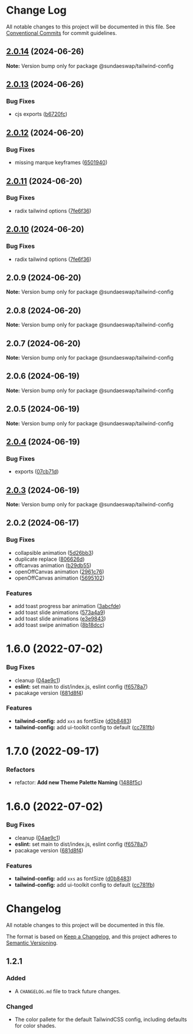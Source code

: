 # Change Log

All notable changes to this project will be documented in this file.
See [Conventional Commits](https://conventionalcommits.org) for commit guidelines.

## [2.0.14](https://github.com/sundaeswap-finance/frontend-configurations/compare/@sundaeswap/tailwind-config@2.0.13...@sundaeswap/tailwind-config@2.0.14) (2024-06-26)

**Note:** Version bump only for package @sundaeswap/tailwind-config

## [2.0.13](https://github.com/sundaeswap-finance/frontend-configurations/compare/@sundaeswap/tailwind-config@2.0.12...@sundaeswap/tailwind-config@2.0.13) (2024-06-26)

### Bug Fixes

- cjs exports ([b6720fc](https://github.com/sundaeswap-finance/frontend-configurations/commit/b6720fc27363ecbb808d3311bbf06482df472916))

## [2.0.12](https://github.com/sundaeswap-finance/frontend-configurations/compare/@sundaeswap/tailwind-config@2.0.11...@sundaeswap/tailwind-config@2.0.12) (2024-06-20)

### Bug Fixes

- missing marque keyframes ([6501940](https://github.com/sundaeswap-finance/frontend-configurations/commit/6501940365ea063ba87e2ce7469e8ef8083ae785))

## [2.0.11](https://github.com/sundaeswap-finance/frontend-configurations/compare/@sundaeswap/tailwind-config@2.0.9...@sundaeswap/tailwind-config@2.0.11) (2024-06-20)

### Bug Fixes

- radix tailwind options ([7fe6f36](https://github.com/sundaeswap-finance/frontend-configurations/commit/7fe6f36c495fbf97a6adf2ae07c8d106e4eb74c5))

## [2.0.10](https://github.com/sundaeswap-finance/frontend-configurations/compare/@sundaeswap/tailwind-config@2.0.9...@sundaeswap/tailwind-config@2.0.10) (2024-06-20)

### Bug Fixes

- radix tailwind options ([7fe6f36](https://github.com/sundaeswap-finance/frontend-configurations/commit/7fe6f36c495fbf97a6adf2ae07c8d106e4eb74c5))

## 2.0.9 (2024-06-20)

**Note:** Version bump only for package @sundaeswap/tailwind-config

## 2.0.8 (2024-06-20)

**Note:** Version bump only for package @sundaeswap/tailwind-config

## 2.0.7 (2024-06-20)

**Note:** Version bump only for package @sundaeswap/tailwind-config

## 2.0.6 (2024-06-19)

**Note:** Version bump only for package @sundaeswap/tailwind-config

## 2.0.5 (2024-06-19)

**Note:** Version bump only for package @sundaeswap/tailwind-config

## [2.0.4](https://github.com/sundaeswap-finance/frontend-configurations/compare/@sundaeswap/tailwind-config@2.0.3...@sundaeswap/tailwind-config@2.0.4) (2024-06-19)

### Bug Fixes

- exports ([07cb71d](https://github.com/sundaeswap-finance/frontend-configurations/commit/07cb71d72501b886d4fd1b8ed1304212b86bb436))

## [2.0.3](https://github.com/sundaeswap-finance/frontend-configurations/compare/@sundaeswap/tailwind-config@2.0.2...@sundaeswap/tailwind-config@2.0.3) (2024-06-19)

**Note:** Version bump only for package @sundaeswap/tailwind-config

## 2.0.2 (2024-06-17)

### Bug Fixes

- collapsible animation ([5d26bb3](https://github.com/sundaeswap-finance/frontend-configurations/commit/5d26bb32a76c71edb0a9dd196487385c84595abc))
- duplicate replace ([806626d](https://github.com/sundaeswap-finance/frontend-configurations/commit/806626de43e7ab56b579a248c082753d804f3c2a))
- offcanvas animation ([b29db55](https://github.com/sundaeswap-finance/frontend-configurations/commit/b29db55db91ecdbad89319ffa66c4a4bef517858))
- openOffCanvas animation ([2961c76](https://github.com/sundaeswap-finance/frontend-configurations/commit/2961c76370963ebd34dd2b26f8aaa0c18a32cd4f))
- openOffCanvas animation ([5695102](https://github.com/sundaeswap-finance/frontend-configurations/commit/5695102acaab93f02dc71046c0dcd72b5403704b))

### Features

- add toast progress bar animation ([3abcfde](https://github.com/sundaeswap-finance/frontend-configurations/commit/3abcfdedb7df120b60f609d4aa3ea4da0cd1541c))
- add toast slide animations ([573a4a9](https://github.com/sundaeswap-finance/frontend-configurations/commit/573a4a94b724b73f4bd2364349c3384b837867ba))
- add toast slide animations ([e3e9843](https://github.com/sundaeswap-finance/frontend-configurations/commit/e3e98432ae2293861510fec3a11d2581c5584b8c))
- add toast swipe animation ([8b18dcc](https://github.com/sundaeswap-finance/frontend-configurations/commit/8b18dcc71505c40adfda4fd1bc0ee968a0eab70c))

# 1.6.0 (2022-07-02)

### Bug Fixes

- cleanup ([04ae9c1](https://github.com/sundaeswap-finance/frontend-configurations/commit/04ae9c17650cfef9c9138b5914edced1f281387e))
- **eslint:** set main to dist/index.js, eslint config ([f6578a7](https://github.com/sundaeswap-finance/frontend-configurations/commit/f6578a70de716375055823a9a13aac07db430e3a))
- pacakage version ([681d8f4](https://github.com/sundaeswap-finance/frontend-configurations/commit/681d8f469ca86c1fe53a7df95fa1c1ec53b40d11))

### Features

- **tailwind-config:** add `xxs` as fontSize ([d0b8483](https://github.com/sundaeswap-finance/frontend-configurations/commit/d0b84839bdc131848aa45d1120cf092362d16906))
- **tailwind-config:** add ui-toolkit config to default ([cc781fb](https://github.com/sundaeswap-finance/frontend-configurations/commit/cc781fb0347caf8513ce075590c91cc8d7babaf1))

# 1.7.0 (2022-09-17)

### Refactors

- refactor: **Add new Theme Palette Naming** ([1488f5c](https://github.com/sundaeswap-finance/frontend-configurations/commit/1488f5c4d97e56a7bece8e7e73dde886bf764955))

# 1.6.0 (2022-07-02)

### Bug Fixes

- cleanup ([04ae9c1](https://github.com/sundaeswap-finance/frontend-configurations/commit/04ae9c17650cfef9c9138b5914edced1f281387e))
- **eslint:** set main to dist/index.js, eslint config ([f6578a7](https://github.com/sundaeswap-finance/frontend-configurations/commit/f6578a70de716375055823a9a13aac07db430e3a))
- pacakage version ([681d8f4](https://github.com/sundaeswap-finance/frontend-configurations/commit/681d8f469ca86c1fe53a7df95fa1c1ec53b40d11))

### Features

- **tailwind-config:** add `xxs` as fontSize ([d0b8483](https://github.com/sundaeswap-finance/frontend-configurations/commit/d0b84839bdc131848aa45d1120cf092362d16906))
- **tailwind-config:** add ui-toolkit config to default ([cc781fb](https://github.com/sundaeswap-finance/frontend-configurations/commit/cc781fb0347caf8513ce075590c91cc8d7babaf1))

# Changelog

All notable changes to this project will be documented in this file.

The format is based on [Keep a Changelog](https://keepachangelog.com/en/1.0.0/), and this project adheres to [Semantic Versioning](https://semver.org/spec/v2.0.0.html).

## 1.2.1

### Added

- A `CHANGELOG.md` file to track future changes.

### Changed

- The color pallete for the default TailwindCSS config, including defaults for color shades.
